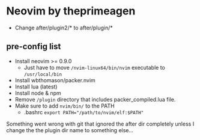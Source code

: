 # Neovim by theprimeagen

- Change after/plugin2/* to after/plugin/*

## pre-config list
- Install neovim >= 0.9.0
  - Just have to move `/nvim-linux64/bin/nvim` executable to `/usr/local/bin`
- Install wbthomason/packer.nvim
- Install lua (latest)
- Install node & npm
- Remove `/plugin` directory that includes packer_compiled.lua file.
- Make sure to add `nvim/bin/` to the PATH
  - .bashrc `export PATH="/path/to/nvim/elf:$PATH"`

Something went wrong with git that ignored the after dir completely 
unless I change the the plugin dir name to something else...

